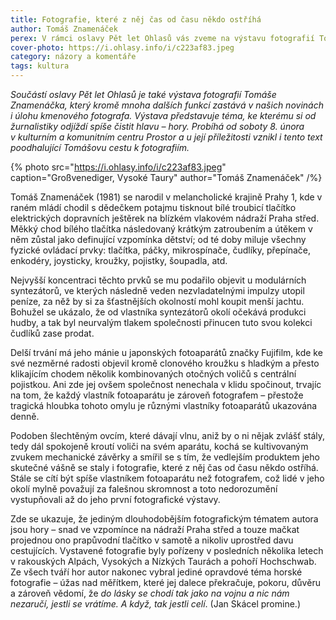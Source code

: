 ```yaml
---
title: Fotografie, které z něj čas od času někdo ostříhá
author: Tomáš Znamenáček
perex: V rámci oslavy Pět let Ohlasů vás zveme na výstavu fotografií Tomáše Znamenáčka, který v našich novinách mimo jiné zastává i úlohu kmenového fotografa.
cover-photo: https://i.ohlasy.info/i/c223af83.jpeg
category: názory a komentáře
tags: kultura
---
```


*Součástí oslavy Pět let Ohlasů je také výstava fotografií Tomáše Znamenáčka, který kromě mnoha dalších funkcí zastává v našich novinách i úlohu kmenového fotografa. Výstava představuje téma, ke kterému si od žurnalistiky odjíždí spíše čistit hlavu – hory. Probíhá od soboty 8. února v kulturním a komunitním centru Prostor a u její příležitosti vznikl i tento text poodhalující Tomášovu cestu k fotografiím.*

{% photo src="https://i.ohlasy.info/i/c223af83.jpeg" caption="Großvenediger, Vysoké Taury" author="Tomáš Znamenáček" /%}

Tomáš Znamenáček (1981) se narodil v melancholické krajině Prahy 1, kde v raném mládí chodil s dědečkem potajmu tisknout bílé troubicí tlačítko elektrických dopravních ještěrek na blízkém vlakovém nádraží Praha střed. Měkký chod bílého tlačítka následovaný krátkým zatroubením a útěkem v něm zůstal jako definující vzpomínka dětství; od té doby miluje všechny fyzické ovládací prvky: tlačítka, páčky, mikrospínače, čudlíky, přepínače, enkodéry, joysticky, kroužky, pojistky, šoupadla, atd.

Nejvyšší koncentraci těchto prvků se mu podařilo objevit u modulárních syntezátorů, ve kterých následně veden nezvladatelnými impulzy utopil peníze, za něž by si za šťastnějších okolností mohl koupit menší jachtu. Bohužel se ukázalo, že od vlastníka syntezátorů okolí očekává produkci hudby, a tak byl neurvalým tlakem společnosti přinucen tuto svou kolekci čudlíků zase prodat.

Delší trvání má jeho mánie u japonských fotoaparátů značky Fujifilm, kde ke své nezměrné radosti objevil kromě clonového kroužku s hladkým a přesto klikajícím chodem několik kombinovaných otočných voličů s centrální pojistkou. Ani zde jej ovšem společnost nenechala v klidu spočinout, trvajíc na tom, že každý vlastník fotoaparátu je zároveň fotografem – přestože tragická hloubka tohoto omylu je různými vlastníky fotoaparátů ukazována denně.

Podoben šlechtěným ovcím, které dávají vlnu, aniž by o ni nějak zvlášť stály, tedy dál spokojeně kroutí voliči na svém aparátu, kochá se kultivovaným zvukem mechanické závěrky a smířil se s tím, že vedlejším produktem jeho skutečné vášně se staly i fotografie, které z něj čas od času někdo ostříhá. Stále se cítí být spíše vlastníkem fotoaparátu než fotografem, což lidé v jeho okolí mylně považují za falešnou skromnost a toto nedorozumění vystupňovali až do jeho první fotografické výstavy.

Zde se ukazuje, že jediným dlouhodobějším fotografickým tématem autora jsou hory – snad ve vzpomínce na nádraží Praha střed a touze mačkat projednou ono prapůvodní tlačítko v samotě a nikoliv uprostřed davu cestujících. Vystavené fotografie byly pořízeny v posledních několika letech v rakouských Alpách, Vysokých a Nízkých Taurách a pohoří Hochschwab. Ze všech tváří hor autor nakonec vybral jediné opravdové téma horské fotografie – úžas nad měřítkem, které jej dalece překračuje, pokoru, důvěru a zároveň vědomí, že *do lásky se chodí tak jako na vojnu a nic nám nezaručí, jestli se vrátíme. A když, tak jestli celí*. (Jan Skácel promine.)
